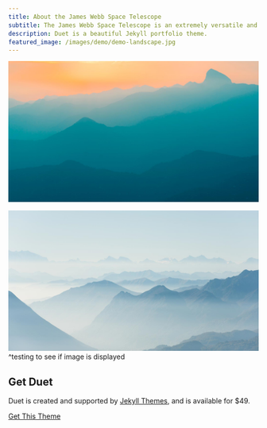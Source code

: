 ```yaml
---
title: About the James Webb Space Telescope
subtitle: The James Webb Space Telescope is an extremely versatile and powerful optical instrument that records the details of the universe on a scale that was, until now, undreamt of.
description: Duet is a beautiful Jekyll portfolio theme.
featured_image: /images/demo/demo-landscape.jpg
---
```


![](/images/demo/demo-landscape.jpg)

![](/images/demo/demo-landscape-2.jpg)
^testing to see if image is displayed   

## Get Duet

Duet is created and supported by [Jekyll Themes](https://jekyllthemes.io), and is available for $49.

<a href="https://jekyllthemes.io/theme/duet-portfolio-jekyll-theme" class="button button--large">Get This Theme</a>